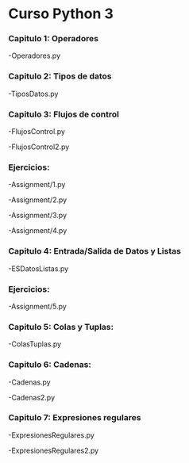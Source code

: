 
# Curso Python 3

### Capitulo 1: Operadores

-Operadores.py 

### Capitulo 2: Tipos de datos

-TiposDatos.py

### Capitulo 3: Flujos de control

-FlujosControl.py

-FlujosControl2.py

### Ejercicios:

-Assignment/1.py

-Assignment/2.py

-Assignment/3.py

-Assignment/4.py

### Capitulo 4: Entrada/Salida de Datos y Listas  

-ESDatosListas.py

### Ejercicios:

-Assignment/5.py

### Capitulo 5: Colas y Tuplas:

-ColasTuplas.py

### Capitulo 6: Cadenas:

-Cadenas.py

-Cadenas2.py

### Capitulo 7: Expresiones regulares

-ExpresionesRegulares.py

-ExpresionesRegulares2.py
